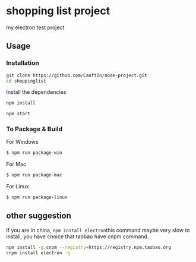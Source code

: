 # shopping list project

my electron test project

## Usage

### Installation

```sh
git clone https://github.com/CanftIn/node-project.git
cd shoppinglist
```

Install the dependencies
```sh
npm install
```

```sh
npm start
```

### To Package & Build

For Windows

```sh
$ npm run package-win
```

For Mac

```sh
$ npm run package-mac
```

For Linux

```sh
$ npm run package-linux
```

## other suggestion

If you are in china, ```npm install electron```this command maybe very slow to install, you have choice that taobao have cnpm command.

```sh
npm install -g cnpm --registry=https://registry.npm.taobao.org
cnpm install electron -g
```

